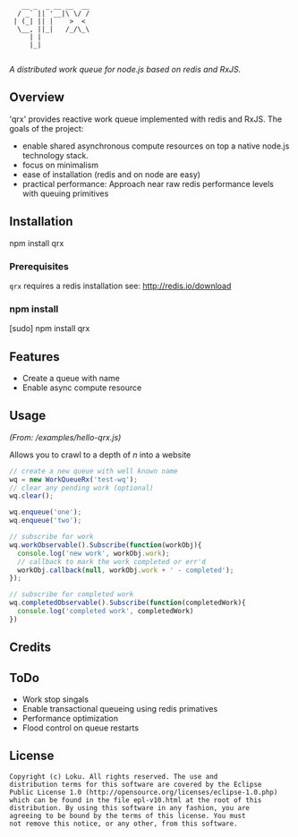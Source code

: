 ```
   __ _  _ __ __  __
  / _` || '__|\ \/ /
 | (_| || |    >  < 
  \__, ||_|   /_/\_\
     | |            
     |_|            
                         
```

*A distributed work queue for node.js based on redis and RxJS.*

## Overview
'qrx' provides reactive work queue implemented with redis and RxJS. The
goals of the project:

* enable shared asynchronous compute resources on top a native node.js technology stack.
* focus on minimalism
* ease of installation (redis and on node are easy)
* practical performance: Approach near raw redis performance levels with queuing primitives

## Installation

npm install qrx

### Prerequisites
`qrx` requires a redis installation see: http://redis.io/download

### npm install
[sudo] npm install qrx

## Features
* Create a queue with name
* Enable async compute resource 

## Usage
*(From: /examples/hello-qrx.js)*

Allows you to crawl to a depth of *n* into a website

```javascript
// create a new queue with well known name
wq = new WorkQueueRx('test-wq');
// clear any pending work (optional)
wq.clear();

wq.enqueue('one');
wq.enqueue('two');

// subscribe for work
wq.workObservable().Subscribe(function(workObj){
  console.log('new work', workObj.work);
  // callback to mark the work completed or err'd
  workObj.callback(null, workObj.work + ' - completed');
});

// subscribe for completed work
wq.completedObservable().Subscribe(function(completedWork){
  console.log('completed work', completedWork)
})
```


## Credits

## ToDo
* Work stop singals
* Enable transactional queueing using redis primatives
* Performance optimization
* Flood control on queue restarts

## License ##

    Copyright (c) Loku. All rights reserved. The use and
    distribution terms for this software are covered by the Eclipse
    Public License 1.0 (http://opensource.org/licenses/eclipse-1.0.php)
    which can be found in the file epl-v10.html at the root of this
    distribution. By using this software in any fashion, you are
    agreeing to be bound by the terms of this license. You must
    not remove this notice, or any other, from this software.
